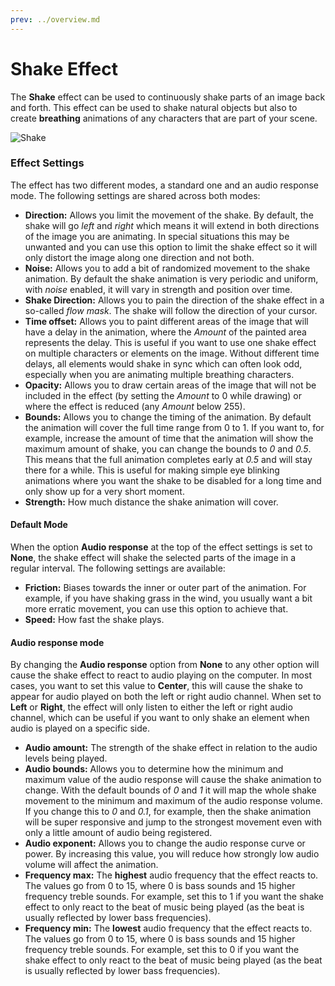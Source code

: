 ```yaml
---
prev: ../overview.md
---
```

# Shake Effect

The **Shake** effect can be used to continuously shake parts of an image back and forth. This effect can be used to shake natural objects but also to create **breathing** animations of any characters that are part of your scene.

![Shake](/img/effects/Shake.gif)

### Effect Settings

The effect has two different modes, a standard one and an audio response mode. The following settings are shared across both modes:

* **Direction:** Allows you limit the movement of the shake. By default, the shake will go *left* and *right* which means it will extend in both directions of the image you are animating. In special situations this may be unwanted and you can use this option to limit the shake effect so it will only distort the image along one direction and not both.
* **Noise:** Allows you to add a bit of randomized movement to the shake animation. By default the shake animation is very periodic and uniform, with *noise* enabled, it will vary in strength and position over time.
* **Shake Direction:** Allows you to pain the direction of the shake effect in a so-called *flow mask*. The shake will follow the direction of your cursor.
* **Time offset:** Allows you to paint different areas of the image that will have a delay in the animation, where the *Amount* of the painted area represents the delay. This is useful if you want to use one shake effect on multiple characters or elements on the image. Without different time delays, all elements would shake in sync which can often look odd, especially when you are animating multiple breathing characters.
* **Opacity:** Allows you to draw certain areas of the image that will not be included in the effect (by setting the *Amount* to 0 while drawing) or where the effect is reduced (any *Amount* below 255).
* **Bounds:** Allows you to change the timing of the animation. By default the animation will cover the full time range from 0 to 1. If you want to, for example, increase the amount of time that the animation will show the maximum amount of shake, you can change the bounds to *0* and *0.5*. This means that the full animation completes early at *0.5* and will stay there for a while. This is useful for making simple eye blinking animations where you want the shake to be disabled for a long time and only show up for a very short moment.
* **Strength:** How much distance the shake animation will cover.

#### Default Mode
When the option **Audio response** at the top of the effect settings is set to **None**, the shake effect will shake the selected parts of the image in a regular interval. The following settings are available:

* **Friction:** Biases towards the inner or outer part of the animation. For example, if you have shaking grass in the wind, you usually want a bit more erratic movement, you can use this option to achieve that.
* **Speed:** How fast the shake plays.

#### Audio response mode

By changing the **Audio response** option from **None** to any other option will cause the shake effect to react to audio playing on the computer. In most cases, you want to set this value to **Center**, this will cause the shake to appear for audio played on both the left or right audio channel. When set to **Left** or **Right**, the effect will only listen to either the left or right audio channel, which can be useful if you want to only shake an element when audio is played on a specific side.

* **Audio amount:** The strength of the shake effect in relation to the audio levels being played.
* **Audio bounds:** Allows you to determine how the minimum and maximum value of the audio response will cause the shake animation to change. With the default bounds of *0* and *1* it will map the whole shake movement to the minimum and maximum of the audio response volume. If you change this to *0* and *0.1*, for example, then the shake animation will be super responsive and jump to the strongest movement even with only a little amount of audio being registered.
* **Audio exponent:** Allows you to change the audio response curve or power. By increasing this value, you will reduce how strongly low audio volume will affect the animation.
* **Frequency max:** The **highest** audio frequency that the effect reacts to. The values go from 0 to 15, where 0 is bass sounds and 15 higher frequency treble sounds. For example, set this to 1 if you want the shake effect to only react to the beat of music being played (as the beat is usually reflected by lower bass frequencies).
* **Frequency min:** The **lowest** audio frequency that the effect reacts to. The values go from 0 to 15, where 0 is bass sounds and 15 higher frequency treble sounds. For example, set this to 0 if you want the shake effect to only react to the beat of music being played (as the beat is usually reflected by lower bass frequencies).

